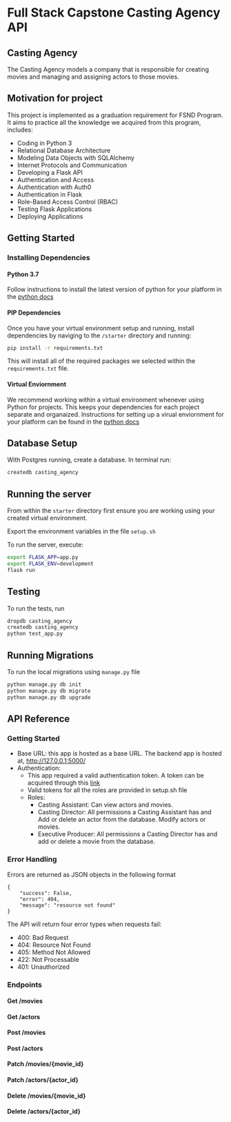 # Full Stack Capstone Casting Agency API 

## Casting Agency

The Casting Agency models a company that is responsible for creating movies and managing and assigning actors to those movies.

## Motivation for project

This project is implemented as a graduation requirement for FSND Program. It aims to practice all the knowledge we acquired from this program, includes:

- Coding in Python 3
- Relational Database Architecture
- Modeling Data Objects with SQLAlchemy
- Internet Protocols and Communication
- Developing a Flask API
- Authentication and Access
- Authentication with Auth0
- Authentication in Flask
- Role-Based Access Control (RBAC)
- Testing Flask Applications
- Deploying Applications

## Getting Started

### Installing Dependencies

#### Python 3.7

Follow instructions to install the latest version of python for your platform in the [python docs](https://docs.python.org/3/using/unix.html#getting-and-installing-the-latest-version-of-python)

#### PIP Dependencies

Once you have your virtual environment setup and running, install dependencies by naviging to the `/starter` directory and running:

```bash
pip install -r requirements.txt
```

This will install all of the required packages we selected within the `requirements.txt` file.

#### Virtual Enviornment

We recommend working within a virtual environment whenever using Python for projects. This keeps your dependencies for each project separate and organaized. Instructions for setting up a virual enviornment for your platform can be found in the [python docs](https://packaging.python.org/guides/installing-using-pip-and-virtual-environments/)

## Database Setup
With Postgres running, create a database. In terminal run:

```bash
createdb casting_agency
```
## Running the server

From within the `starter` directory first ensure you are working using your created virtual environment.

Export the environment variables in the file `setup.sh`

To run the server, execute:

```bash
export FLASK_APP=app.py
export FLASK_ENV=development
flask run
```

## Testing
To run the tests, run
```bash
dropdb casting_agency
createdb casting_agency
python test_app.py
```

## Running Migrations
To run the local migrations using `manage.py` file
```bash
python manage.py db init
python manage.py db migrate
python manage.py db upgrade
```

## API Reference

### Getting Started
- Base URL: this app is hosted as a base URL. The backend app is hosted at, http://127.0.0.1:5000/
- Authentication: 
    - This app required a valid authentication token. A token can be acquired through this [link](https://auth-sahar.us.auth0.com/authorize?audience=casting_agency&response_type=token&client_id=fMfsNx0VutgBsV8JWuYiDHIdKAYQ5X46&redirect_uri=https://127.0.0.1:8080/login-results)
    - Valid tokens for all the roles are provided in setup.sh file
    - Roles:
        - Casting Assistant: Can view actors and movies.
        - Casting Director: All permissions a Casting Assistant has and Add or delete an actor from the database. Modify actors or movies.
        - Executive Producer: All permissions a Casting Director has and add or delete a movie from the database.

### Error Handling 
Errors are returned as JSON objects in the following format
```
{
    "success": False,
    "error": 404,
    "message": "resource not found"
}
```
The API will return four error types when requests fail:

- 400: Bad Request
- 404: Resource Not Found
- 405: Method Not Allowed
- 422: Not Processable
- 401: Unauthorized

### Endpoints

#### Get /movies

#### Get /actors

#### Post /movies

#### Post /actors

#### Patch /movies/{movie_id}

#### Patch /actors/{actor_id}

#### Delete /movies/{movie_id}

#### Delete /actors/{actor_id}